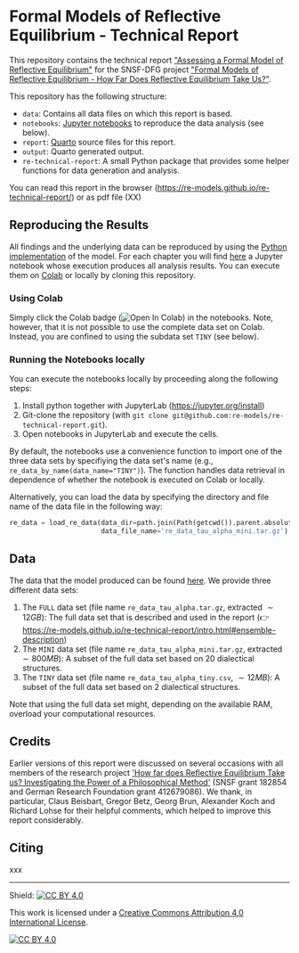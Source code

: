# Formal Models of Reflective Equilibrium - Technical Report

This repository contains the technical report ["Assessing a Formal Model of Reflective Equilibrium"](https://re-models.github.io/re-technical-report/) for the SNSF-DFG project ["Formal Models of Reflective Equilibrium - How Far Does Reflective Equilibrium Take Us?"](https://www.philosophie.unibe.ch/forschung/forschungsprojekte/how_far_does_reflective_equilibrium_take_us/project/index_ger.html).

This repository has the following structure:

+ `data`: Contains all data files on which this report is based.
+ `notebooks`: [Jupyter notebooks](https://jupyter.org/) to reproduce the data analysis (see below).
+ `report`: [Quarto](https://quarto.org/) source files for this report.
+ `output`: Quarto generated output.
+ `re-technical-report`: A small Python package that provides some helper functions for data generation and analysis.

You can read this report in the browser (<https://re-models.github.io/re-technical-report/>) or as pdf file (XX)

## Reproducing the Results

All findings and the underlying data can be reproduced by using the [Python implementation](https://github.com/re-models/rethon) of the model. For each chapter you will find [here](https://github.com/re-models/re-technical-report/tree/main/notebooks) a Jupyter notebook whose execution produces all analysis results. You can execute them on [Colab](https://colab.research.google.com/) or locally by cloning this repository.

### Using Colab

Simply click the Colab badge (![Open In Colab](https://colab.research.google.com/assets/colab-badge.svg)) in the notebooks. Note, however, that it is not possible to use the complete data set on Colab. Instead, you are confined to using the subdata set `TINY` (see below).  

### Running the Notebooks locally

You can execute the notebooks locally by proceeding along the following steps:

1. Install python together with JupyterLab (<https://jupyter.org/install>)
2. Git-clone the repository (with `git clone git@github.com:re-models/re-technical-report.git`).
3. Open notebooks in JupyterLab and execute the cells.

By default, the notebooks use a convenience function to import one of the three data sets by specifiying the data set's name (e.g., `re_data_by_name(data_name="TINY")`). The function handles data retrieval in dependence of whether the notebook is executed on Colab or locally. 

Alternatively, you can load the data by specifying the directory and file name of the data file in the following way:

```python
re_data = load_re_data(data_dir=path.join(Path(getcwd()).parent.absolute(), 'data'), 
                       data_file_name='re_data_tau_alpha_mini.tar.gz')
```


## Data

The data that the model produced can be found [here](https://github.com/re-models/re-technical-report/tree/main/data). We provide three different data sets:

1. The `FULL` data set (file name `re_data_tau_alpha.tar.gz`, extracted $\sim 12GB$): The full data set that is described and used in the report (👉 <https://re-models.github.io/re-technical-report/intro.html#ensemble-description>)
2. The `MINI` data set (file name `re_data_tau_alpha_mini.tar.gz`, extracted $\sim 800MB$): A subset of the full data set based on $20$ dialectical structures.
3. The `TINY` data set (file name `re_data_tau_alpha_tiny.csv`, $\sim 12MB$): A subset of the full data set based on $2$ dialectical structures.

Note that using the full data set might, depending on the available RAM, overload your computational resources.  

## Credits

Earlier versions of this report were discussed on several occasions with all members of the research project  ['How far does Reflective Equilibrium Take us? Investigating the Power of a Philosophical Method'](https://www.philosophie.unibe.ch/forschung/forschungsprojekte/how_far_does_reflective_equilibrium_take_us/project/index_ger.html) (SNSF grant 182854 and German Research Foundation grant 412679086). We thank, in particular, Claus Beisbart, Gregor Betz, Georg Brun, Alexander Koch and Richard Lohse for their helpful comments, which helped to improve this report considerably.

## Citing

xxx

---
Shield: [![CC BY 4.0][cc-by-shield]][cc-by]

This work is licensed under a
[Creative Commons Attribution 4.0 International License][cc-by].

[![CC BY 4.0][cc-by-image]][cc-by]

[cc-by]: http://creativecommons.org/licenses/by/4.0/
[cc-by-image]: https://i.creativecommons.org/l/by/4.0/88x31.png
[cc-by-shield]: https://img.shields.io/badge/License-CC%20BY%204.0-lightgrey.svg
